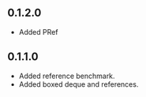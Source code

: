 ## 0.1.2.0

* Added PRef

## 0.1.1.0

* Added reference benchmark.
* Added boxed deque and references.
